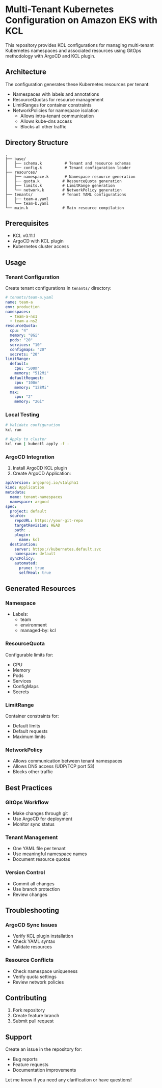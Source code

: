 # Multi-Tenant Kubernetes Configuration on Amazon EKS with KCL

This repository provides KCL configurations for managing multi-tenant Kubernetes namespaces and associated resources using GitOps methodology with ArgoCD and KCL plugin.

## Architecture

The configuration generates these Kubernetes resources per tenant:
- Namespaces with labels and annotations
- ResourceQuotas for resource management
- LimitRanges for container constraints
- NetworkPolicies for namespace isolation
  - Allows intra-tenant communication
  - Allows kube-dns access
  - Blocks all other traffic

## Directory Structure

```
.
├── base/
│   ├── schema.k          # Tenant and resource schemas
│   └── config.k          # Tenant configuration loader
├── resources/
│   ├── namespace.k       # Namespace resource generation
│   ├── quota.k          # ResourceQuota generation
│   ├── limits.k         # LimitRange generation
│   └── network.k        # NetworkPolicy generation
├── tenants/             # Tenant YAML configurations
│   ├── team-a.yaml
│   └── team-b.yaml
└── main.k               # Main resource compilation
```

## Prerequisites

- KCL v0.11.1
- ArgoCD with KCL plugin
- Kubernetes cluster access

## Usage

### Tenant Configuration

Create tenant configurations in `tenants/` directory:

```yaml
# tenants/team-a.yaml
name: team-a
env: production
namespaces: 
  - team-a-ns1
  - team-a-ns2
resourceQuota:
  cpu: "4"
  memory: "8Gi"
  pods: "20"
  services: "10"
  configmaps: "20"
  secrets: "20"
limitRange:
  default:
    cpu: "500m"
    memory: "512Mi"
  defaultRequest:
    cpu: "100m"
    memory: "128Mi"
  max:
    cpu: "2"
    memory: "2Gi"
```

### Local Testing

```bash
# Validate configuration
kcl run

# Apply to cluster
kcl run | kubectl apply -f -
```

### ArgoCD Integration

1. Install ArgoCD KCL plugin
2. Create ArgoCD Application:

```yaml
apiVersion: argoproj.io/v1alpha1
kind: Application
metadata:
  name: tenant-namespaces
  namespace: argocd
spec:
  project: default
  source:
    repoURL: https://your-git-repo
    targetRevision: HEAD
    path: .
    plugin:
      name: kcl
  destination:
    server: https://kubernetes.default.svc
    namespace: default
  syncPolicy:
    automated:
      prune: true
      selfHeal: true
```

## Generated Resources

### Namespace
- Labels:
  - team
  - environment
  - managed-by: kcl

### ResourceQuota
Configurable limits for:
- CPU
- Memory
- Pods
- Services
- ConfigMaps
- Secrets

### LimitRange
Container constraints for:
- Default limits
- Default requests
- Maximum limits

### NetworkPolicy
- Allows communication between tenant namespaces
- Allows DNS access (UDP/TCP port 53)
- Blocks other traffic

## Best Practices

### GitOps Workflow
- Make changes through git
- Use ArgoCD for deployment
- Monitor sync status

### Tenant Management
- One YAML file per tenant
- Use meaningful namespace names
- Document resource quotas

### Version Control
- Commit all changes
- Use branch protection
- Review changes

## Troubleshooting

### ArgoCD Sync Issues
- Verify KCL plugin installation
- Check YAML syntax
- Validate resources

### Resource Conflicts
- Check namespace uniqueness
- Verify quota settings
- Review network policies

## Contributing

1. Fork repository
2. Create feature branch
3. Submit pull request

## Support

Create an issue in the repository for:
- Bug reports
- Feature requests
- Documentation improvements

Let me know if you need any clarification or have questions!